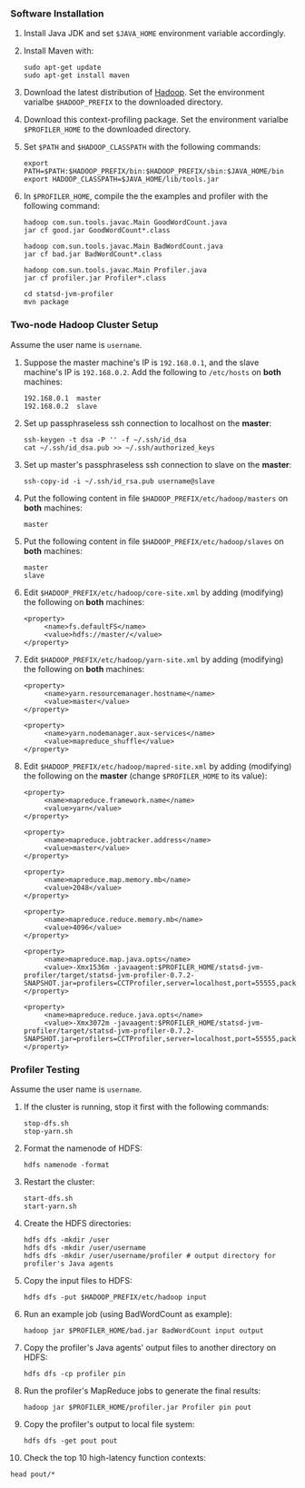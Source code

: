 ### Software Installation

1. Install Java JDK and set `$JAVA_HOME` environment variable accordingly.

2. Install Maven with:
   ```
   sudo apt-get update
   sudo apt-get install maven
   ```

3. Download the latest distribution of [Hadoop](http://hadoop.apache.org). Set the environment varialbe `$HADOOP_PREFIX` to the downloaded directory.

4. Download this context-profiling package. Set the environment varialbe `$PROFILER_HOME` to the downloaded directory.

5. Set `$PATH` and `$HADOOP_CLASSPATH` with the following commands:
   ```
   export PATH=$PATH:$HADOOP_PREFIX/bin:$HADOOP_PREFIX/sbin:$JAVA_HOME/bin
   export HADOOP_CLASSPATH=$JAVA_HOME/lib/tools.jar
   ```

6. In `$PROFILER_HOME`, compile the the examples and profiler with the following command:
   ```
   hadoop com.sun.tools.javac.Main GoodWordCount.java
   jar cf good.jar GoodWordCount*.class
   ```
   ```
   hadoop com.sun.tools.javac.Main BadWordCount.java
   jar cf bad.jar BadWordCount*.class
   ```
   ```
   hadoop com.sun.tools.javac.Main Profiler.java
   jar cf profiler.jar Profiler*.class
   ```
   ```
   cd statsd-jvm-profiler
   mvn package
   ```

### Two-node Hadoop Cluster Setup

Assume the user name is `username`.

1. Suppose the master machine's IP is `192.168.0.1`, and the slave machine's IP is `192.168.0.2`. Add the following to `/etc/hosts` on **both** machines:
   ```
   192.168.0.1	master
   192.168.0.2	slave
   ```

2. Set up passphraseless ssh connection to localhost on the **master**:
   ```
   ssh-keygen -t dsa -P '' -f ~/.ssh/id_dsa
   cat ~/.ssh/id_dsa.pub >> ~/.ssh/authorized_keys
   ```

3. Set up master's passphraseless ssh connection to slave on the **master**:
   ```
   ssh-copy-id -i ~/.ssh/id_rsa.pub username@slave
   ```

4. Put the following content in file `$HADOOP_PREFIX/etc/hadoop/masters` on **both** machines:
   ```
   master  
   ```

5. Put the following content in file `$HADOOP_PREFIX/etc/hadoop/slaves` on **both** machines:
   ```
   master
   slave
   ```

6. Edit `$HADOOP_PREFIX/etc/hadoop/core-site.xml` by adding (modifying) the following on **both** machines:
   ```
   <property>
        <name>fs.defaultFS</name>
        <value>hdfs://master/</value>
   </property>
   ```

7. Edit `$HADOOP_PREFIX/etc/hadoop/yarn-site.xml` by adding (modifying) the following on **both** machines:
   ```
   <property>
        <name>yarn.resourcemanager.hostname</name>
        <value>master</value>
   </property>
   ```
   ```
   <property>
        <name>yarn.nodemanager.aux-services</name>
        <value>mapreduce_shuffle</value>
   </property>
   ```

8. Edit `$HADOOP_PREFIX/etc/hadoop/mapred-site.xml` by adding (modifying) the following on the **master** (change `$PROFILER_HOME` to its value):
   ```
   <property>
        <name>mapreduce.framework.name</name>
        <value>yarn</value>
   </property>
   ```
   ```
   <property>
        <name>mapreduce.jobtracker.address</name>
        <value>master</value>
   </property>
   ```
   ```
   <property>
        <name>mapreduce.map.memory.mb</name>
        <value>2048</value>
   </property>
   ```
   ```
   <property>
        <name>mapreduce.reduce.memory.mb</name>
        <value>4096</value>
   </property>
   ```
   ```
   <property>
        <name>mapreduce.map.java.opts</name>
        <value>-Xmx1536m -javaagent:$PROFILER_HOME/statsd-jvm-profiler/target/statsd-jvm-profiler-0.7.2-SNAPSHOT.jar=profilers=CCTProfiler,server=localhost,port=55555,packageWhitelist=org.apache.hadoop.mapreduce:org.apache.hadoop.mapred</value>
   </property>
   ```
   ```
   <property>
        <name>mapreduce.reduce.java.opts</name>
        <value>-Xmx3072m -javaagent:$PROFILER_HOME/statsd-jvm-profiler/target/statsd-jvm-profiler-0.7.2-SNAPSHOT.jar=profilers=CCTProfiler,server=localhost,port=55555,packageWhitelist=org.apache.hadoop.mapreduce:org.apache.hadoop.mapred</value>
   </property>
   ```

### Profiler Testing

Assume the user name is `username`.

1. If the cluster is running, stop it first with the following commands:
   ```
   stop-dfs.sh
   stop-yarn.sh
   ```

2. Format the namenode of HDFS:
   ```
   hdfs namenode -format
   ```

3. Restart the cluster: 
   ```
   start-dfs.sh
   start-yarn.sh
   ```

4. Create the HDFS directories:
   ```
   hdfs dfs -mkdir /user
   hdfs dfs -mkdir /user/username
   hdfs dfs -mkdir /user/username/profiler # output directory for profiler's Java agents
   ```

5. Copy the input files to HDFS:
   ```
   hdfs dfs -put $HADOOP_PREFIX/etc/hadoop input
   ```

6. Run an example job (using BadWordCount as example):
   ```
   hadoop jar $PROFILER_HOME/bad.jar BadWordCount input output
   ```

7. Copy the profiler's Java agents' output files to another directory on HDFS:
   ```
   hdfs dfs -cp profiler pin
   ```

8. Run the profiler's MapReduce jobs to generate the final results:
   ```
   hadoop jar $PROFILER_HOME/profiler.jar Profiler pin pout
   ```

9. Copy the profiler's output to local file system:
   ```
   hdfs dfs -get pout pout
   ```

10. Check the top 10 high-latency function contexts:
   ```
   head pout/*
   ```
